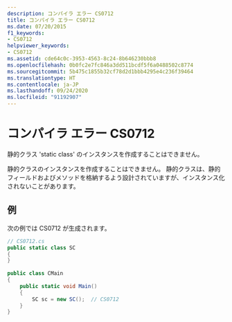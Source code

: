 ```yaml
---
description: コンパイラ エラー CS0712
title: コンパイラ エラー CS0712
ms.date: 07/20/2015
f1_keywords:
- CS0712
helpviewer_keywords:
- CS0712
ms.assetid: cde64c0c-3953-4563-8c24-8b646230bbb8
ms.openlocfilehash: 0b0fc2e7fc846a3dd511bcdf5f6a0488502c8774
ms.sourcegitcommit: 5b475c1855b32cf78d2d1bbb4295e4c236f39464
ms.translationtype: HT
ms.contentlocale: ja-JP
ms.lasthandoff: 09/24/2020
ms.locfileid: "91192907"
---
```

# <a name="compiler-error-cs0712"></a>コンパイラ エラー CS0712

静的クラス 'static class' のインスタンスを作成することはできません。  
  
 静的クラスのインスタンスを作成することはできません。 静的クラスは、静的フィールドおよびメソッドを格納するよう設計されていますが、インスタンス化されないことがあります。  
  
## <a name="example"></a>例  

 次の例では CS0712 が生成されます。  
  
```csharp  
// CS0712.cs  
public static class SC  
{  
}  
  
public class CMain  
{  
    public static void Main()  
    {  
        SC sc = new SC();  // CS0712  
    }  
}  
```

